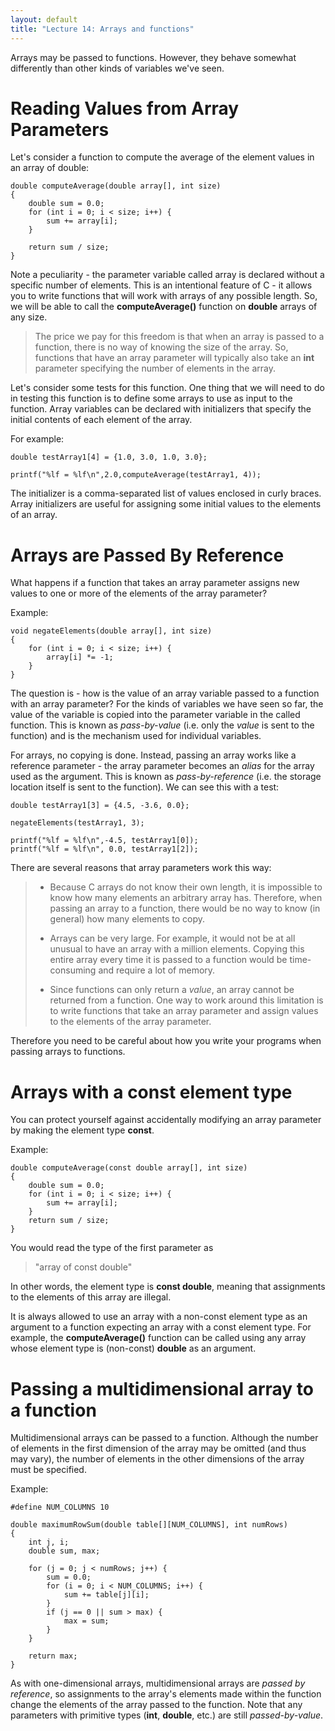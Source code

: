 ```yaml
---
layout: default
title: "Lecture 14: Arrays and functions"
---
```


Arrays may be passed to functions. However, they behave somewhat differently than other kinds of variables we've seen.

Reading Values from Array Parameters
====================================

Let's consider a function to compute the average of the element values in an array of double:

    double computeAverage(double array[], int size)
    {
        double sum = 0.0;
        for (int i = 0; i < size; i++) {
            sum += array[i];
        }

        return sum / size;
    }

Note a peculiarity - the parameter variable called array is declared without a specific number of elements. This is an intentional feature of C - it allows you to write functions that will work with arrays of any possible length. So, we will be able to call the **computeAverage()** function on **double** arrays of any size.

> The price we pay for this freedom is that when an array is passed to a function, there is no way of knowing the size of the array. So, functions that have an array parameter will typically also take an **int** parameter specifying the number of elements in the array.

Let's consider some tests for this function. One thing that we will need to do in testing this function is to define some arrays to use as input to the function. Array variables can be declared with initializers that specify the initial contents of each element of the array.

For example:

    double testArray1[4] = {1.0, 3.0, 1.0, 3.0};

    printf("%lf = %lf\n",2.0,computeAverage(testArray1, 4));

The initializer is a comma-separated list of values enclosed in curly braces. Array initializers are useful for assigning some initial values to the elements of an array.

Arrays are Passed By Reference
==============================

What happens if a function that takes an array parameter assigns new values to one or more of the elements of the array parameter?

Example:

    void negateElements(double array[], int size)
    {
        for (int i = 0; i < size; i++) {
            array[i] *= -1;
        }
    }

The question is - how is the value of an array variable passed to a function with an array parameter? For the kinds of variables we have seen so far, the value of the variable is copied into the parameter variable in the called function. This is known as *pass-by-value* (i.e. only the *value* is sent to the function) and is the mechanism used for individual variables.

For arrays, no copying is done. Instead, passing an array works like a reference parameter - the array parameter becomes an *alias* for the array used as the argument. This is known as *pass-by-reference* (i.e. the storage location itself is sent to the function). We can see this with a test:

    double testArray1[3] = {4.5, -3.6, 0.0};

    negateElements(testArray1, 3);

    printf("%lf = %lf\n",-4.5, testArray1[0]);
    printf("%lf = %lf\n", 0.0, testArray1[2]);

There are several reasons that array parameters work this way:

> -   Because C arrays do not know their own length, it is impossible to know how many elements an arbitrary array has. Therefore, when passing an array to a function, there would be no way to know (in general) how many elements to copy.
>
> -   Arrays can be very large. For example, it would not be at all unusual to have an array with a million elements. Copying this entire array every time it is passed to a function would be time-consuming and require a lot of memory.
>
> -   Since functions can only return a *value*, an array cannot be returned from a function. One way to work around this limitation is to write functions that take an array parameter and assign values to the elements of the array parameter.
>
Therefore you need to be careful about how you write your programs when passing arrays to functions.

Arrays with a const element type
================================

You can protect yourself against accidentally modifying an array parameter by making the element type **const**.

Example:

    double computeAverage(const double array[], int size)
    {
        double sum = 0.0;
        for (int i = 0; i < size; i++) {
            sum += array[i];
        }
        return sum / size;
    }

You would read the type of the first parameter as

> "array of const double"

In other words, the element type is **const double**, meaning that assignments to the elements of this array are illegal.

It is always allowed to use an array with a non-const element type as an argument to a function expecting an array with a const element type. For example, the **computeAverage()** function can be called using any array whose element type is (non-const) **double** as an argument.

Passing a multidimensional array to a function
==============================================

Multidimensional arrays can be passed to a function. Although the number of elements in the first dimension of the array may be omitted (and thus may vary), the number of elements in the other dimensions of the array must be specified.

Example:

    #define NUM_COLUMNS 10

    double maximumRowSum(double table[][NUM_COLUMNS], int numRows)
    {
        int j, i;
        double sum, max;

        for (j = 0; j < numRows; j++) {
            sum = 0.0;
            for (i = 0; i < NUM_COLUMNS; i++) {
                sum += table[j][i];
            }
            if (j == 0 || sum > max) {
                max = sum;
            }
        }

        return max;
    }

As with one-dimensional arrays, multidimensional arrays are *passed by reference*, so assignments to the array's elements made within the function change the elements of the array passed to the function. Note that any parameters with primitive types (**int**, **double**, etc.) are still *passed-by-value*.
